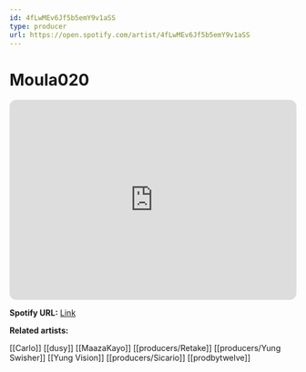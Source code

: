```yaml
---
id: 4fLwMEv6Jf5b5emY9v1aSS
type: producer
url: https://open.spotify.com/artist/4fLwMEv6Jf5b5emY9v1aSS
---
```

# Moula020

<iframe style="border-radius:12px" src="https://open.spotify.com/embed/artist/4fLwMEv6Jf5b5emY9v1aSS" width="100%" height="352" frameBorder="0" allowfullscreen="" allow="autoplay; clipboard-write; encrypted-media; fullscreen; picture-in-picture" loading="lazy"></iframe>

**Spotify URL:** [Link](https://open.spotify.com/artist/4fLwMEv6Jf5b5emY9v1aSS)

**Related artists:**

[[Carlo]]
[[dusy]]
[[MaazaKayo]]
[[producers/Retake]]
[[producers/Yung Swisher]]
[[Yung Vision]]
[[producers/Sicario]]
[[prodbytwelve]]
